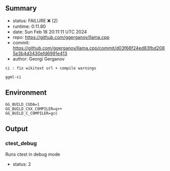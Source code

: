 ## Summary

- status:  FAILURE ❌ (2)
- runtime: 0:11.80
- date:    Sun Feb 18 20:11:11 UTC 2024
- repo:    https://github.com/ggerganov/llama.cpp
- commit:  https://github.com/ggerganov/llama.cpp/commit/d03f66f24ed83fbd2085e3b4d3430efd6991e413
- author:  Georgi Gerganov
```
ci : fix wikitext url + compile warnings

ggml-ci
```

## Environment

```
GG_BUILD_CUDA=1
GG_BUILD_CXX_COMPILER=g++
GG_BUILD_C_COMPILER=gcc
```

## Output

### ctest_debug

Runs ctest in debug mode
- status: 2
```

```

